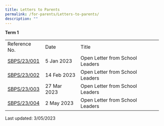 ```yaml
---
title: Letters to Parents
permalink: /for-parents/Letters-to-parents/
description: ""
---
```

[]()**Term 1**

|  |  |  |
|---|---|---|
| Reference No. | Date | Title |
| [SBPS/23/001](/files/Open%20Letter%20from%20SLs_01-2023.pdf)| 5 Jan 2023 | Open Letter from School Leaders |
| [SBPS/23/002](/files/open%20letter%20from%20sls_02-2023.pdf)| 14 Feb 2023 | Open Letter from School Leaders | 
| [SBPS/23/003](/files/Open%20Letter%20from%20SLs_03-2023.pdf)| 27 Mar 2023 | Open Letter from School Leaders | 
| [SBPS/23/004](/files/open%20letter%20from%20sls_04-2023.pdf)| 2 May 2023 | Open Letter from School Leaders | 








Last updated: 3/05/2023